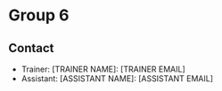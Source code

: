 # Group 6

## Contact
- Trainer: [TRAINER NAME]: [TRAINER EMAIL]
- Assistant: [ASSISTANT NAME]: [ASSISTANT EMAIL]
